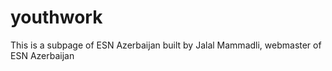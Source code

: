 # youthwork 

This is a subpage of ESN Azerbaijan built by Jalal Mammadli, webmaster of ESN Azerbaijan

